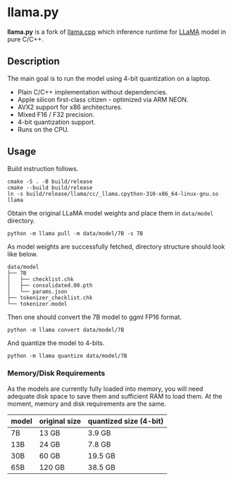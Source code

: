 # llama.py

**llama.py** is a fork of [llama.cpp][1] which inference runtime for [LLaMA][2]
model in pure C/C++.

## Description

The main goal is to run the model using 4-bit quantization on a laptop.

- Plain C/C++ implementation without dependencies.
- Apple silicon first-class citizen - optimized via ARM NEON.
- AVX2 support for x86 architectures.
- Mixed F16 / F32 precision.
- 4-bit quantization support.
- Runs on the CPU.

## Usage

Build instruction follows.

```shell
cmake -S . -B build/release
cmake --build build/release
ln -s build/release/llama/cc/_llama.cpython-310-x86_64-linux-gnu.so llama
```

Obtain the original LLaMA model weights and place them in `data/model` directory.

```shell
python -m llama pull -m data/model/7B -s 7B
```

As model weights are successfully fetched, directory structure should look like below.

```
data/model
├── 7B
│   ├── checklist.chk
│   ├── consolidated.00.pth
│   └── params.json
├── tokenizer_checklist.chk
└── tokenizer.model
```

Then one should convert the 7B model to ggml FP16 format.

```shell
python -m llama convert data/model/7B
```

And quantize the model to 4-bits.

```shell
python -m llama quantize data/model/7B
```

### Memory/Disk Requirements

As the models are currently fully loaded into memory, you will need adequate
disk space to save them and sufficient RAM to load them. At the moment, memory
and disk requirements are the same.

| model | original size | quantized size (4-bit) |
|-------|---------------|------------------------|
| 7B    | 13 GB         | 3.9 GB                 |
| 13B   | 24 GB         | 7.8 GB                 |
| 30B   | 60 GB         | 19.5 GB                |
| 65B   | 120 GB        | 38.5 GB                |


[1]: https://github.com/ggerganov/llama.cpp
[2]: https://arxiv.org/abs/2302.13971
